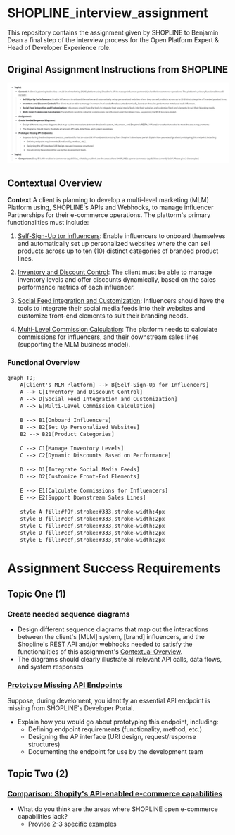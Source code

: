 # SHOPLINE_interview_assignment
This repository contains the assignment given by SHOPLINE to Benjamin Dean a final step of the interview process for the Open Platform Expert &amp; Head of Developer Experience role.

## Original Assignment Instructions from SHOPLINE
![Orignal SHOPLINE Assignment Instructions](/images/interview_test_instructions.jpeg)


## Contextual Overview 
**Context** A client is planning to develop a multi-level marketing (MLM) Platform using, SHOPLINE's APIs and Webhooks, to manage influencer Partnerships for their e-commerce operations. The pIattorm's primary functionalities must include:

1. [Self-Sign-Up tor influencers](/sequence-diagrams/influencer-self-sign-up.md): Enable influencers to onboard themselves and automatically set up personalized websites where the can sell products across up to ten (10) distinct categories of branded product lines.

2. [Inventory and Discount Control](/sequence-diagrams/inventory-and-discount-control.md): The client must be able to manage inventory levels and offer discounts dynamically, based on the sales performance metrics of each influencer.

3. [Social Feed integration and Customization](/sequence-diagrams/social-feed-and-customization.md): Influencers should have the tools to integrate their social media feeds into their websites and customize front-end elements to suit their branding needs.

4. [Multi-Level Commission Calculation](/sequence-diagrams/multi-level-commission-calculation.md): The platform needs to calculate commissions for influencers, and their downstream sales lines (supporting the MLM business model). 

### Functional Overview
```mermaid
graph TD;
    A[Client's MLM Platform] --> B[Self-Sign-Up for Influencers]
    A --> C[Inventory and Discount Control]
    A --> D[Social Feed Integration and Customization]
    A --> E[Multi-Level Commission Calculation]

    B --> B1[Onboard Influencers]
    B --> B2[Set Up Personalized Websites]
    B2 --> B21[Product Categories]
    
    C --> C1[Manage Inventory Levels]
    C --> C2[Dynamic Discounts Based on Performance]

    D --> D1[Integrate Social Media Feeds]
    D --> D2[Customize Front-End Elements]

    E --> E1[Calculate Commissions for Influencers]
    E --> E2[Support Downstream Sales Lines]

    style A fill:#f9f,stroke:#333,stroke-width:4px
    style B fill:#ccf,stroke:#333,stroke-width:2px
    style C fill:#ccf,stroke:#333,stroke-width:2px
    style D fill:#ccf,stroke:#333,stroke-width:2px
    style E fill:#ccf,stroke:#333,stroke-width:2px
```

# Assignment Success Requirements

## Topic One (1)

###  Create needed sequence diagrams

* Design different sequence diagrams that map out the interactions between the client's [MLM] system, [brand] influencers, and the Shopline's REST API and/or webhooks needed to satisfy the functionalities of this assignment's [Contextual Overview](#contextual-overview).
* The diagrams should clearly illustrate all relevant API calls, data flows, and system responses


### [Prototype Missing API Endpoints](/prototype-missing-endpoint.md)
Suppose, during develoment, you identify an essential APl endpoint is missing from SHOPLINE's Developer Portal.

* Explain how you would go about prototyping this endpoint, including:
	* Defining endpoint requirements (functionality, method, etc.)
	* Designing the AP interface (URI design, request/response structures)
	* Documenting the endpoint for use by the development team

## Topic Two (2)

### [Comparison: Shopify's API-enabled e-commerce capabilities](improvement-recommendations.md)
* What do you think are the areas where SHOPLINE open e-commerce capabilities lack?
	* Provide 2-3 specific examples
